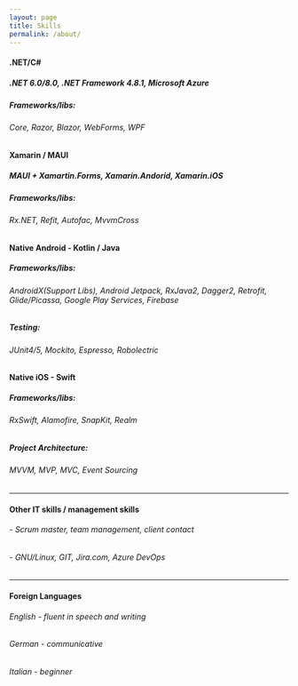 ```yaml
---
layout: page
title: Skills
permalink: /about/
---
```

#### **.NET/C#**
##### .NET 6.0/8.0, .NET Framework 4.8.1, Microsoft Azure

##### Frameworks/libs: 
###### Core, Razor, Blazor, WebForms, WPF

#### **Xamarin / MAUI**
##### MAUI + Xamartin.Forms, Xamarin.Andorid, Xamarin.iOS

##### Frameworks/libs: 
###### Rx.NET, Refit, Autofac, MvvmCross

#### **Native Android - Kotlin / Java**

##### Frameworks/libs: 
###### AndroidX(Support Libs), Android Jetpack, RxJava2, Dagger2, Retrofit, Glide/Picassa, Google Play Services, Firebase

##### Testing:
###### JUnit4/5, Mockito, Espresso, Robolectric

#### **Native iOS - Swift**

##### Frameworks/libs: 
###### RxSwift, Alamofire, SnapKit, Realm

##### Project Architecture:
###### MVVM, MVP, MVC, Event Sourcing

---   
  
#### **Other IT skills / management skills**
###### - Scrum master, team management, client contact
###### - GNU/Linux, GIT, Jira.com, Azure DevOps

---

#### **Foreign Languages**
###### English - fluent in speech and writing 
###### German - communicative
###### Italian - beginner
